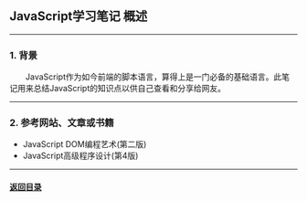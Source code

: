 ## JavaScript学习笔记 概述
---
### 1. 背景

&emsp;&emsp;JavaScript作为如今前端的脚本语言，算得上是一门必备的基础语言。此笔记用来总结JavaScript的知识点以供自己查看和分享给网友。

---
### 2. 参考网站、文章或书籍

+ JavaScript DOM编程艺术(第二版)
+ JavaScript高级程序设计(第4版)
---

#### [返回目录](./)
